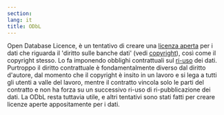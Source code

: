 ```yaml
---
section: 
lang: it
title: ODbL
---
```


Open Database Licence, è un tentativo di creare una [licenza aperta](/glossary/it/open-licence/) per i dati che riguarda il 'diritto sulle banche dati' (vedi [copyright](/glossary/it/open-licence/)), così come il copyright stesso. Lo fa imponendo obblighi contrattuali sul [ri-uso](/glossary/it/re-use/) dei dati. Purtroppo il diritto contrattuale è fondamentalmente diverso dal diritto d'autore, dal momento che il copyright è insito in un lavoro e si lega a tutti gli utenti a valle del lavoro, mentre il contratto vincola solo le parti del contratto e non ha forza su un successivo ri-uso di ri-pubblicazione dei dati. La ODbL resta tuttavia utile, e altri tentativi sono stati fatti per creare licenze aperte appositamente per i dati. 
